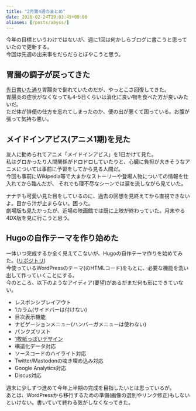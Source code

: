```yaml
---
title: "2月第4週のまとめ"
date: 2020-02-24T19:03:45+09:00
aliases: [/posts/abyss/]
---
```


今年の目標というわけではないが、週に1回は何かしらブログに書こうと思っていたので更新する。  
今回は先週の出来事をだらだらとぼやこうと思う。

## 胃腸の調子が戻ってきた

[先日書いた通り](./haraita-202002/)胃腸炎で倒れていたのだが、やっとこさ回復してきた。  
胃腸炎の症状がなくなっても4-5日くらいは消化に良い物を食べた方が良いみたいだ。  
ただ体が排便の仕方を忘れてしまったのか、便の出が悪くて困っている。お腹が張って気持ち悪い。

## メイドインアビス(アニメ1期)を見た

友人に勧められてアニメ「メイドインアビス」を1日かけて見た。  
私はグロかったり人間関係がドロドロしていたりと、心臓に負担が大きそうなアニメについては事前に予習をしてから見る人間だ。  
今回も事前にWikipedia等で大まかなストーリーや登場人物についての情報を仕入れてから臨んだが、
それでも理不尽なシーンでは涙を流しながら見ていた。  

ナナチも可愛い見た目をしているのに、過去の回想を見終えてから直視できないよ。目から汁が止まらない。困った。  
劇場版も見たかったが、近場の映画館では既に上映が終わっていた。月末やる4DX版を見に行こうと思う。

## Hugoの自作テーマを作り始めた

一体いつ完成するか全く見えてこないが、Hugoの自作テーマ作りを始めてみた。([リポジトリ](https://github.com/nakkaa/kazamaturi))  
今使っているWordPressのテーマ(のHTMLコード)をもとに、必要な機能を洗い出して作っていくことにする。  
今のところ、以下のようなアイディア(要望)があるがまだ何も形にできていない。 

* レスポンシブレイアウト
* 1カラム(サイドバーは付けない)
* 目次表示機能
* ナビゲーションメニュー(ハンバーガメニューは使わない)
* パンクズリスト
* [1枚紙っぽいデザイン](https://ja.wordpress.org/themes/twentytwelve/)
* 構造化データ対応
* ソースコードのハイライト対応
* Twitter/Mastodonの呟き埋め込み対応
* Google Analytics対応
* Discus対応

週末に少しずつ進めて今年上半期の完成を目指したいとは思っているが。  
あとは、WordPressから移行するための準備(画像の選別やリンク修正)もしないといけない。書いていて終わる気がしなくなってきた。